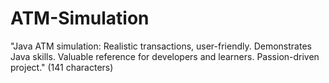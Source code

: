 # ATM-Simulation
"Java ATM simulation: Realistic transactions, user-friendly. Demonstrates Java skills. Valuable reference for developers and learners. Passion-driven project." (141 characters)
